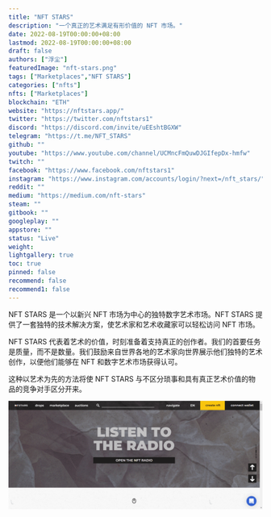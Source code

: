 ```yaml
---
title: "NFT STARS"
description: "一个真正的艺术满足有形价值的 NFT 市场。"
date: 2022-08-19T00:00:00+08:00
lastmod: 2022-08-19T00:00:00+08:00
draft: false
authors: ["浮尘"]
featuredImage: "nft-stars.png"
tags: ["Marketplaces","NFT STARS"]
categories: ["nfts"]
nfts: ["Marketplaces"]
blockchain: "ETH"
website: "https://nftstars.app/"
twitter: "https://twitter.com/nftstars1"
discord: "https://discord.com/invite/uEEshtBGXW"
telegram: "https://t.me/NFT_STARS"
github: ""
youtube: "https://www.youtube.com/channel/UCMncFmQuwDJGIfepDx-hmfw"
twitch: ""
facebook: "https://www.facebook.com/nftstars1"
instagram: "https://www.instagram.com/accounts/login/?next=/nft_stars/"
reddit: ""
medium: "https://medium.com/nft-stars"
steam: ""
gitbook: ""
googleplay: ""
appstore: ""
status: "Live"
weight: 
lightgallery: true
toc: true
pinned: false
recommend: false
recommend1: false
---
```

NFT STARS 是一个以新兴 NFT 市场为中心的独特数字艺术市场。NFT STARS 提供了一套独特的技术解决方案，使艺术家和艺术收藏家可以轻松访问 NFT 市场。

NFT STARS 代表着艺术的价值，时刻准备着支持真正的创作者。我们的首要任务是质量，而不是数量。我们鼓励来自世界各地的艺术家向世界展示他们独特的艺术创作，以便他们能够在 NFT 和数字艺术市场获得认可。

这种以艺术为先的方法将使 NFT STARS 与不区分琐事和具有真正艺术价值的物品的竞争对手区分开来。

![1](49846561231323.png)